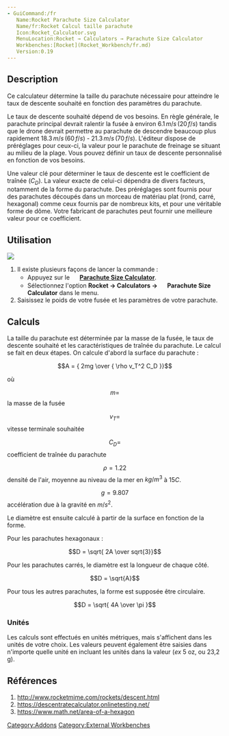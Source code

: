 ```yaml
---
- GuiCommand:/fr
   Name:Rocket Parachute Size Calculator
   Name/fr:Rocket Calcul taille parachute
   Icon:Rocket_Calculator.svg
   MenuLocation:Rocket → Calculators → Parachute Size Calculator
   Workbenches:[Rocket](Rocket_Workbench/fr.md)
   Version:0.19
---
```


## Description

Ce calculateur détermine la taille du parachute nécessaire pour atteindre le taux de descente souhaité en fonction des paramètres du parachute.

Le taux de descente souhaité dépend de vos besoins. En règle générale, le parachute principal devrait ralentir la fusée à environ $6.1\,m/s\,(20\,f/s)$ tandis que le drone devrait permettre au parachute de descendre beaucoup plus rapidement $18.3\,m/s\,(60\,f/s)$ - $21.3\,m/s\,(70\,f/s)$. L\'éditeur dispose de préréglages pour ceux-ci, la valeur pour le parachute de freinage se situant au milieu de la plage. Vous pouvez définir un taux de descente personnalisé en fonction de vos besoins.

Une valeur clé pour déterminer le taux de descente est le coefficient de traînée ($C_D$). La valeur exacte de celui-ci dépendra de divers facteurs, notamment de la forme du parachute. Des préréglages sont fournis pour des parachutes découpés dans un morceau de matériau plat (rond, carré, hexagonal) comme ceux fournis par de nombreux kits, et pour une véritable forme de dôme. Votre fabricant de parachutes peut fournir une meilleure valeur pour ce coefficient.

## Utilisation

![](images/Calc_parachute_size.png )

1.  Il existe plusieurs façons de lancer la commande :
    -   Appuyez sur le **<img src="images/Rocket_Calculator.svg" width=16px> [Parachute Size Calculator](Rocket_Parachute_Size_Calculator/fr.md)**.
    -   Sélectionnez l\'option **Rocket → Calculators → <img src="images/Rocket_Calculator.svg" width=16px> Parachute Size Calculator** dans le menu.
2.  Saisissez le poids de votre fusée et les paramètres de votre parachute.

## Calculs

La taille du parachute est déterminée par la masse de la fusée, le taux de descente souhaité et les caractéristiques de traînée du parachute. Le calcul se fait en deux étapes. On calcule d\'abord la surface du parachute :

$$A = { 2mg \over { \rho v_T^2 C_D }}$$

où

$$m =$$ la masse de la fusée

$$v_T =$$vitesse terminale souhaitée

$$C_D =$$coefficient de traînée du parachute

$$\rho = 1.22$$ densité de l\'air, moyenne au niveau de la mer en $kg/m^3$ à $15C$.

$$g = 9.807$$ accélération due à la gravité en $m/s^2$.

Le diamètre est ensuite calculé à partir de la surface en fonction de la forme.

Pour les parachutes hexagonaux :

$$D = \sqrt{ 2A \over sqrt{3}}$$

Pour les parachutes carrés, le diamètre est la longueur de chaque côté.

$$D = \sqrt{A}$$

Pour tous les autres parachutes, la forme est supposée être circulaire.

$$D = \sqrt{ 4A \over \pi }$$

### Unités

Les calculs sont effectués en unités métriques, mais s\'affichent dans les unités de votre choix. Les valeurs peuvent également être saisies dans n\'importe quelle unité en incluant les unités dans la valeur (*ex* 5 oz, ou 23,2 g).

## Références

1.  <http://www.rocketmime.com/rockets/descent.html>
2.  <https://descentratecalculator.onlinetesting.net/>
3.  <https://www.math.net/area-of-a-hexagon>







[Category:Addons](Category:Addons.md) [Category:External Workbenches](Category:External_Workbenches.md)
